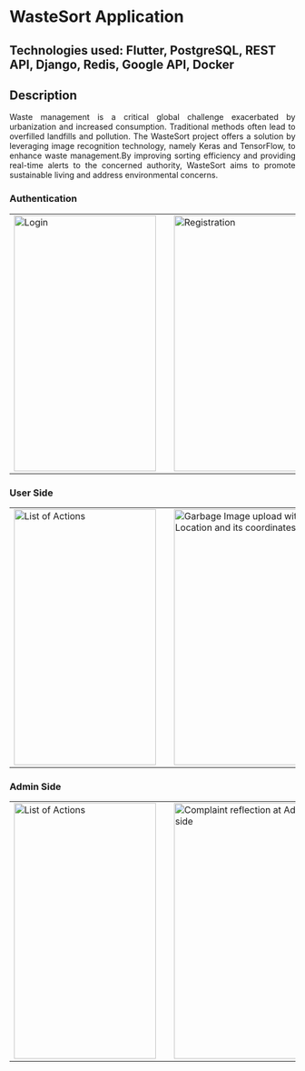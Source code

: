 # WasteSort Application

## Technologies used: Flutter, PostgreSQL, REST API, Django, Redis, Google API, Docker
## Description
<p align="justify">
Waste management is a critical global challenge exacerbated by urbanization and 
increased consumption. Traditional methods often lead to overfilled landfills and 
pollution. The WasteSort project offers a solution by leveraging image recognition 
technology, namely Keras and TensorFlow, to enhance waste management.By 
improving sorting efficiency and providing real-time alerts to the concerned authority, WasteSort aims to promote 
sustainable living and address environmental concerns.

### Authentication
<table>
  <tr>
    <td><img src="https://github.com/user-attachments/assets/1482d89d-cd15-4e6a-ab4c-1454657a3a7e" alt="Login" width="250" height="450"/></td>
    <td></td>
    <td><img src="https://github.com/user-attachments/assets/9a648398-57e5-471d-a3b0-ed22553d784b" alt="Registration" width="250" height="450"/></td>
  </tr>
</table>

### User Side
<table>
  <tr>
    <td><img src="https://github.com/user-attachments/assets/2beea44e-101f-4816-a7ab-808479aaba0b" alt="List of Actions" width="250" height="450"/></td>
    <td></td>
    <td><img src="https://github.com/user-attachments/assets/491adee2-1e51-4c77-8ac6-b92b9b5b4078" alt="Garbage Image upload with Location and its coordinates" width="250" height="450"/></td>
  </tr>
</table>

### Admin Side
<table>
  <tr>
    <td><img src="https://github.com/user-attachments/assets/190a7faf-7814-4425-8596-da4a2f8a14a4" alt="List of Actions" width="250" height="450"/></td>
    <td></td>
    <td><img src="https://github.com/user-attachments/assets/81e583fc-6ad8-4140-ad37-55b782ded650" alt="Complaint reflection at Admin side" width="250" height="450"/></td>
  </tr>
</table>
